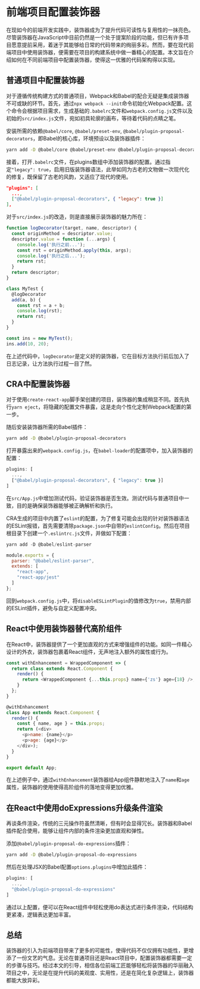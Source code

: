 # 前端项目配置装饰器

在现如今的前端开发实践中，装饰器成为了提升代码可读性与复用性的一抹亮色。尽管装饰器在JavaScript中目前仍然是一个处于提案阶段的功能，但已有许多项目愿意提前采用，着迷于其能够给日常的代码带来的绚丽多彩。然而，要在现代前端项目中使用装饰器，便需要在项目的构建系统中做一番精心的配置。本文旨在介绍如何在不同前端项目中配置装饰器，使得这一优雅的代码架构得以实现。

## 普通项目中配置装饰器

对于遵循传统构建方式的普通项目，Webpack和Babel的配合无疑是集成装饰器不可或缺的环节。首先，通过`npx webpack --init`命令初始化Webpack配置。这个命令会根据项目需求，生成基础的`.babelrc`文件和`webpack.config.js`文件以及初始的`src/index.js`文件，宛如初具轮廓的画布，等待着代码的点睛之笔。

安装所需的依赖`@babel/core`, `@babel/preset-env`, `@babel/plugin-proposal-decorators`，即Babel的核心库，环境预设以及装饰器插件：

```bash
yarn add -D @babel/core @babel/preset-env @babel/plugin-proposal-decorators
```

接着，打开`.babelrc`文件，在plugins数组中添加装饰器的配置。通过指定`"legacy": true`，启用旧版装饰器语法，此举如同为古老的文物做一次现代化的修复，既保留了古老的风韵，又适应了现代的使用。

```json
"plugins": [
  ...,
  ["@babel/plugin-proposal-decorators", { "legacy": true }]
],
```

对于`src/index.js`的改造，则是直接展示装饰器的魅力所在：

```javascript
function logDecorator(target, name, descriptor) {
  const originMethod = descriptor.value;
  descriptor.value = function (...args) {
    console.log('执行之前...');
    const rst = originMethod.apply(this, args);
    console.log('执行之后...');
    return rst;
  }
  return descriptor;
}

class MyTest {
  @logDecorator
  add(a, b) {
    const rst = a + b;
    console.log(rst);
    return rst;
  }
}

const ins = new MyTest();
ins.add(10, 20);
```

在上述代码中，`logDecorator`是定义好的装饰器，它在目标方法执行前后加入了日志记录，让方法执行过程一目了然。

## CRA中配置装饰器

对于使用`create-react-app`脚手架创建的项目，装饰器的集成稍显不同。首先执行`yarn eject`，将隐藏的配置文件暴露，这是走向个性化定制Webpack配置的第一步。

随后安装装饰器所需的Babel插件：

```bash
yarn add -D @babel/plugin-proposal-decorators
```

打开暴露出来的`webpack.config.js`，在`babel-loader`的配置项中，加入装饰器的配置：

```javascript
plugins: [
  ...,
  ["@babel/plugin-proposal-decorators", { "legacy": true }]
]
```

在`src/App.js`中增加测试代码，验证装饰器是否生效。测试代码与普通项目中一致，目的是确保装饰器能够被正确解析和执行。

CRA生成的项目中内置了`eslint`的配置，为了修复可能会出现的针对装饰器语法的ESLint报错，首先需要清除`package.json`中自带的`eslintConfig`。然后在项目根目录下创建一个`.eslintrc.js`文件，并做如下配置：

```javascript
yarn add -D @babel/eslint-parser

module.exports = {
  parser: "@babel/eslint-parser",
  extends: [
    "react-app",
    "react-app/jest"
  ]
};
```

回到`webpack.config.js`中，将`disableESLintPlugin`的值修改为`true`，禁用内部的ESLint插件，避免与自定义配置冲突。

## React中使用装饰器替代高阶组件

在React中，装饰器提供了一个更加直观的方式来增强组件的功能。如同一件精心设计的外衣，装饰器包裹着React组件，无声地注入额外的属性或行为。

```javascript
const withEnhancement = WrappedComponent => {
  return class extends React.Component {
    render() {
      return <WrappedComponent {...this.props} name={'zs'} age={18} />;
    }
  };
}

@withEnhancement
class App extends React.Component {
  render() {
    const { name, age } = this.props;
    return (<div>
      <p>name: {name}</p>
      <p>age: {age}</p>
    </div>);
  }
}

export default App;
```

在上述例子中，通过`withEnhancement`装饰器给App组件静默地注入了`name`和`age`属性，装饰器的使用使得高阶组件的落地变得更加优雅。

## 在React中使用doExpressions升级条件渲染

再谈条件渲染，传统的三元操作符虽然清晰，但有时会显得冗长。装饰器和Babel插件配合使用，能够让组件内部的条件渲染更加直观和弹性。

添加`@babel/plugin-proposal-do-expressions`插件：

```bash
yarn add -D @babel/plugin-proposal-do-expressions
```

然后在处理JSX的Babel配置`options.plugins`中增加此插件：

```javascript
plugins: [
  ...,
  "@babel/plugin-proposal-do-expressions"
]
```

通过以上配置，便可以在React组件中轻松使用do表达式进行条件渲染，代码结构更紧凑，逻辑表达更加丰富。

## 总结

装饰器的引入为前端项目带来了更多的可能性，使得代码不仅仅拥有功能性，更增添了一份文艺的气息。无论在普通项目还是React项目中，配置装饰器都需要一定的步骤与技巧。经过本文的引导，相信各位前端工匠能够轻松将装饰器的华丽融入项目之中，无论是在提升代码的美观度、实用性，还是在简化复杂逻辑上，装饰器都能大放异彩。